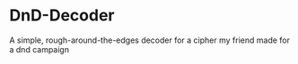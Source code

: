# DnD-Decoder
A simple, rough-around-the-edges decoder for a cipher my friend made for a dnd campaign
